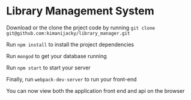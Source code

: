 # Library Management System

Download or the clone the prject code by running `git clone git@github.com:kimanijacky/library_manager.git`

Run `npm install` to install the project dependencies

Run `mongod` to get your database running

Run `npm start` to start your server

Finally, run `webpack-dev-server` to run your front-end

You can now view both the application front end and api on the browser
